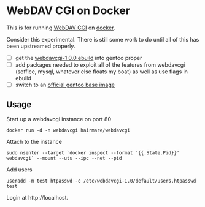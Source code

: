 # WebDAV CGI on Docker

This is for running [WebDAV CGI](http://webdavcgi.sourceforge.net/) on [docker](https://www.docker.com/).

Consider this experimental. There is still some work to do until all of this
has been upstreamed properly.

* [ ] get the [webdavcgi-1.0.0 ebuild](https://github.com/hairmare/gentoo-proxy-maintenance-webdavcgi/blob/master/www-apps/webdavcgi/webdavcgi-1.0.0.ebuild) into gentoo proper
* [ ] add packages needed to exploit all of the features from webdavcgi (soffice, mysql, whatever else floats my boat) as well as use flags in ebuild
* [ ] switch to an [official gentoo base image](https://github.com/gentoo/docker-brew-gentoo)

## Usage

Start up a webdavcgi instance on port 80

``
docker run -d -n webdavcgi hairmare/webdavcgi
``

Attach to the instance

``
sudo nsenter --target `docker inspect --format '{{.State.Pid}}' webdavcgi` --mount --uts --ipc --net --pid
``

Add users

``
useradd -m test
htpasswd -c /etc/webdavcgi-1.0/default/users.htpasswd test
``

Login at http://localhost.
